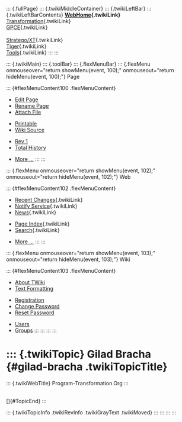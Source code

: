 ::: {.fullPage}
::: {.twikiMiddleContainer}
::: {.twikiLeftBar}
::: {.twikiLeftBarContents}
**[WebHome](WebHome){.twikiLink}**\
[Transformation](../Transform/WebHome){.twikiLink}\
[GPCE](../Gpce/WebHome){.twikiLink}\
\
[Stratego/XT](../Stratego/WebHome){.twikiLink}\
[Tiger](../Tiger/WebHome){.twikiLink}\
[Tools](../Tools/WebHome){.twikiLink}
:::
:::

::: {.twikiMain}
::: {.toolBar}
::: {.flexMenuBar}
::: {.flexMenu onmouseover="return showMenu(event, 100);" onmouseout="return hideMenu(event, 100);"}
Page

::: {#flexMenuContent100 .flexMenuContent}
-   [Edit
    Page](http://www.program-transformation.org/edit/Main/GiladBracha?t=1536827480)
-   [Rename
    Page](http://www.program-transformation.org/rename/Main/GiladBracha)
-   [Attach
    File](http://www.program-transformation.org/attach/Main/GiladBracha)

<!-- -->

-   [Printable](http://www.program-transformation.org/view/Main/GiladBracha?skin=print.pattern)
-   [Wiki
    Source](http://www.program-transformation.org/view/Main/GiladBracha?skin=text&raw=on&contenttype=text/plain)

<!-- -->

-   [Rev
    1](http://www.program-transformation.org/view/Main/GiladBracha?rev=1.1)
-   [Total
    History](http://www.program-transformation.org/rdiff/Main/GiladBracha)

<!-- -->

-   [More
    \...](http://www.program-transformation.org/oops/Main/GiladBracha?template=oopsmore&param1=1.1&param2=1.1)
:::
:::

::: {.flexMenu onmouseover="return showMenu(event, 102);" onmouseout="return hideMenu(event, 102);"}
Web

::: {#flexMenuContent102 .flexMenuContent}
-   [Recent Changes](WebChanges){.twikiLink}
-   [Notify Service](WebNotify){.twikiLink}
-   [News](WebNews){.twikiLink}

<!-- -->

-   [Page Index](WebIndex){.twikiLink}
-   [Search](WebSearch){.twikiLink}

<!-- -->

-   [More
    \...](http://www.program-transformation.org/oops/Main/GiladBracha?template=oopsmore&param1=1.1&param2=1.1)
:::
:::

::: {.flexMenu onmouseover="return showMenu(event, 103);" onmouseout="return hideMenu(event, 103);"}
Wiki

::: {#flexMenuContent103 .flexMenuContent}
-   [About
    TWiki](http://www.program-transformation.org/view/TWiki/WebHome)
-   [Text
    Formatting](http://www.program-transformation.org/view/TWiki/TextFormattingRules)

<!-- -->

-   [Registration](http://www.program-transformation.org/view/TWiki/TWikiRegistration)
-   [Change
    Password](http://www.program-transformation.org/view/TWiki/ChangePassword)
-   [Reset
    Password](http://www.program-transformation.org/view/TWiki/ResetPassword)

<!-- -->

-   [Users](http://www.program-transformation.org/view/Main/TWikiUsers)
-   [Groups](http://www.program-transformation.org/view/Main/TWikiGroups)
:::
:::
:::
:::

::: {.twikiTopic}
Gilad Bracha {#gilad-bracha .twikiTopicTitle}
============

::: {.twikiWebTitle}
Program-Transformation.Org
:::

\
[]{#TopicEnd}
:::

::: {.twikiTopicInfo .twikiRevInfo .twikiGrayText .twikiMoved}
:::
:::
:::
:::
